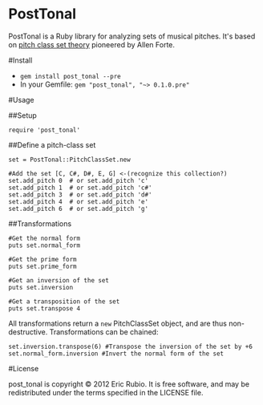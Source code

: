 PostTonal
==========

PostTonal is a Ruby library for analyzing sets of musical pitches. It's based on [pitch class set theory](http://en.wikipedia.org/wiki/Set_theory_\(music\) "Pitch class set theory") pioneered by Allen Forte.

#Install

- ```gem install post_tonal --pre```  
- In your Gemfile: ```gem "post_tonal", "~> 0.1.0.pre"```

#Usage

##Setup

```require 'post_tonal'```

##Define a pitch-class set  

```
set = PostTonal::PitchClassSet.new

#Add the set [C, C#, D#, E, G] <-(recognize this collection?)  
set.add_pitch 0  # or set.add_pitch 'c'  
set.add_pitch 1  # or set.add_pitch 'c#'  
set.add_pitch 3  # or set.add_pitch 'd#'  
set.add_pitch 4  # or set.add_pitch 'e'  
set.add_pitch 6  # or set.add_pitch 'g'  
```

##Transformations

```
#Get the normal form
puts set.normal_form

#Get the prime form
puts set.prime_form

#Get an inversion of the set
puts set.inversion

#Get a transposition of the set
puts set.transpose 4
```

All transformations return a ```new``` PitchClassSet object, and are thus non-destructive. Transformations can be chained:  
```
set.inversion.transpose(6) #Transpose the inversion of the set by +6  
set.normal_form.inversion #Invert the normal form of the set
```

#License

post_tonal is copyright &copy; 2012 Eric Rubio. It is free software, and may be redistributed under the terms specified in the LICENSE file.